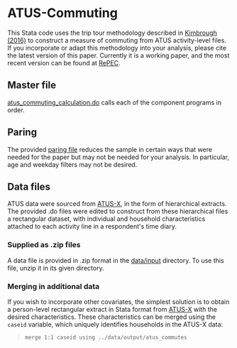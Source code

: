 # ATUS-Commuting
This Stata code uses the trip tour methodology described in [Kimbrough (2016)](https://ideas.repec.org/p/ris/uncgec/2015_002.html) to construct a measure of commuting from ATUS activity-level files.  If you incorporate or adapt this methodology into your analysis, please cite the latest version of this paper.  Currently it is a working paper, and the most recent version can be found at [RePEC](https://ideas.repec.org/p/ris/uncgec/2015_002.html).

## Master file
[atus_commuting_calculation.do](src/atus_commuting_calculation.do) calls each of the component programs in order.  

## Paring
The provided [paring file](src/ATUSX_paring.do) reduces the sample in certain ways that were needed for the paper but may not be needed for your analysis.  In particular, age and weekday filters may not be desired.

## Data files
ATUS data were sourced from [ATUS-X](https://www.atusdata.org/atus/), in the form of hierarchical extracts.  The provided .do files were edited to construct from these hierarchical files a rectangular dataset, with individual and household characteristics attached to each activity line in a respondent's time diary.

### Supplied as .zip files
A data file is provided in .zip format in the [data/input](data/input) directory.  To use this file, unzip it in its given directory.

### Merging in additional data
If you wish to incorporate other covariates, the simplest solution is to obtain a person-level rectangular extract in Stata format from [ATUS-X](https://www.atusdata.org/atus/) with the desired characteristics.  These characteristics can be merged using the `caseid` variable, which uniquely identifies households in the ATUS-X data:

>`merge 1:1 caseid using ../data/output/atus_commutes`
